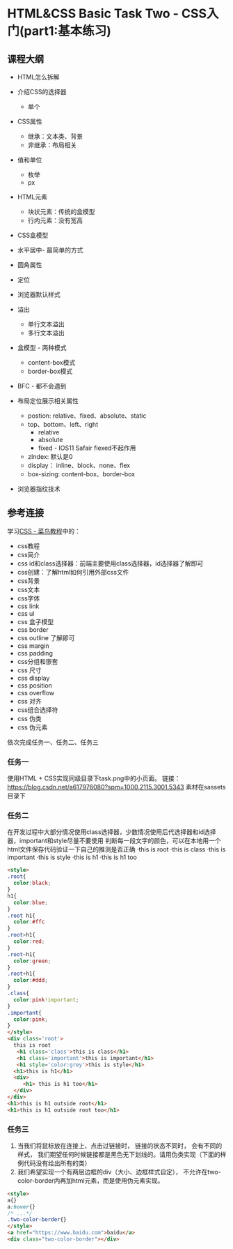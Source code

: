 # HTML&CSS Basic Task Two - CSS入门(part1:基本练习)
## 课程大纲
- HTML怎么拆解
- 介绍CSS的选择器 
    - 单个
- CSS属性
    - 继承：文本类、背景
    - 非继承：布局相关 
- 值和单位
    - 枚举
    - px
- HTML元素
    - 块状元素：传统的盒模型
    - 行内元素：没有宽高
- CSS盒模型
- 水平居中- 最简单的方式
- 圆角属性
- 定位
- 浏览器默认样式
- 溢出
    - 单行文本溢出
    - 多行文本溢出
- 盒模型 - 两种模式
    - content-box模式
    - border-box模式
- BFC - 都不会遇到

- 布局定位展示相关属性
    - postion: relative、fixed、absolute、static
    - top、bottom、left、right
        - relative
        - absolute
        - fixed - IOS11 Safair fiexed不起作用
    - zIndex: 默认是0
    - display： inline、block、none、flex
    - box-sizing: content-box、border-box
- 浏览器指纹技术
## 参考连接
学习[CSS - 菜鸟教程](https://www.runoob.com/css/css-examples.html)中的：
  - css教程
  - css简介
  - css id和class选择器：前端主要使用class选择器，id选择器了解即可
  - css创建：了解html如何引用外部css文件
  - css背景
  - css文本
  - css字体
  - css link
  - css ul
  - css 盒子模型
  - css border
  - css outline 了解即可
  - css margin
  - css padding
  - css分组和嵌套
  - css 尺寸
  - css display
  - css position
  - css overflow
  - css 对齐
  - css组合选择符
  - css 伪类
  - css 伪元素

依次完成任务一、任务二、任务三
### 任务一
使用HTML + CSS实现同级目录下task.png中的小页面。
链接： https://blog.csdn.net/a617976080?spm=1000.2115.3001.5343
素材在sassets目录下

### 任务二
在开发过程中大部分情况使用class选择器，少数情况使用后代选择器和id选择器，important和style尽量不要使用
判断每一段文字的颜色，可以在本地用一个html文件保存代码验证一下自己的推测是否正确
·this is root
·this is class
·this is important
·this is style
·this is h1
·this is h1 too
```html
<style>
.root{
  color:black;
}
h1{
  color:blue;
}
.root h1{
  color:#ffc
}
.root>h1{
  color:red;
}
.root~h1{
  color:green;
}
.root+h1{
  color:#ddd;
}
.class{
  color:pink!important;
}
.important{
  color:pink;
}
</style>
<div class='root'> 
  this is root
   <h1 class='class'>this is class</h1>
   <h1 class='important'>this is important</h1>
   <h1 style='color:grey'>this is style</h1>
  <h1>this is h1</h1>
  <div>
     <h1> this is h1 too</h1>
  </div>
</div>
<h1>this is h1 outside root</h1>
<h1>this is h1 outside root too</h1>
```

### 任务三
1. 当我们将鼠标放在连接上、点击过链接时， 链接的状态不同时， 会有不同的样式， 我们期望任何时候链接都是黑色无下划线的。请用伪类实现（下面的样例代码没有给出所有的类）
2. 我们希望实现一个有两层边框的div（大小、边框样式自定）， 不允许在two-color-border内再加html元素，而是使用伪元素实现。
```html
<style>
a{}
a:hover{}
/* ...*/
.two-color-border{}
</style>
<a href="https://www.baidu.com">baidu</a>
<div class="two-color-border"></div>
```
